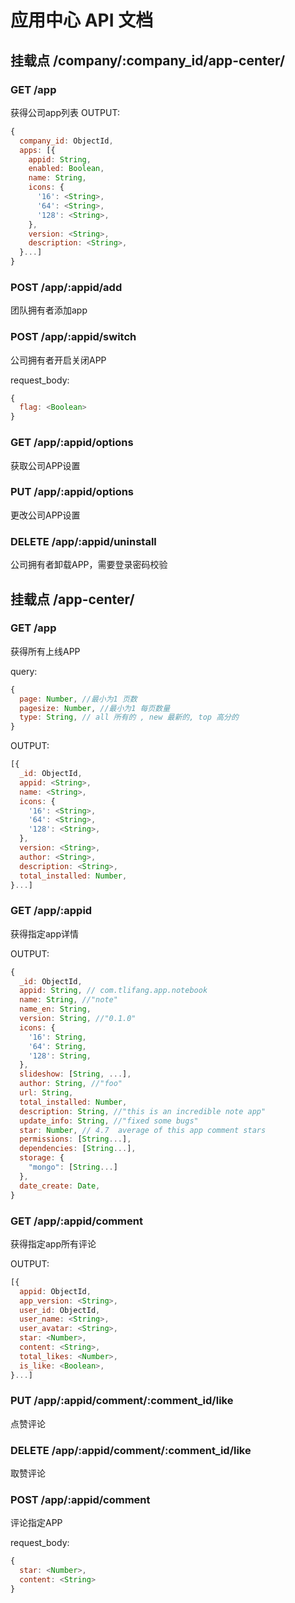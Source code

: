 # 应用中心 API 文档

## 挂载点 /company/:company_id/app-center/

### GET /app

获得公司app列表
OUTPUT:
```javascript
{
  company_id: ObjectId,
  apps: [{
    appid: String,
    enabled: Boolean,
    name: String,
    icons: {
      '16': <String>,
      '64': <String>,
      '128': <String>,
    },
    version: <String>,
    description: <String>,
  }...]
}
```

### POST /app/:appid/add

团队拥有者添加app


### POST /app/:appid/switch

公司拥有者开启关闭APP

request_body:
```javascript
{
  flag: <Boolean>
}
```

### GET /app/:appid/options

获取公司APP设置

### PUT /app/:appid/options

更改公司APP设置

### DELETE /app/:appid/uninstall

公司拥有者卸载APP，需要登录密码校验


## 挂载点 /app-center/

### GET /app

获得所有上线APP

query:
```javascript
{
  page: Number, //最小为1 页数
  pagesize: Number, //最小为1 每页数量
  type: String, // all 所有的 , new 最新的, top 高分的
}
```

OUTPUT:
```javascript
[{
  _id: ObjectId,
  appid: <String>,
  name: <String>,
  icons: {
    '16': <String>,
    '64': <String>,
    '128': <String>,
  },
  version: <String>,
  author: <String>,
  description: <String>,
  total_installed: Number,
}...]
```

### GET /app/:appid

获得指定app详情

OUTPUT:
```javascript
{
  _id: ObjectId,
  appid: String, // com.tlifang.app.notebook
  name: String, //"note"
  name_en: String,
  version: String, //"0.1.0"
  icons: {
    '16': String,
    '64': String,
    '128': String,
  },
  slideshow: [String, ...],
  author: String, //"foo"
  url: String,
  total_installed: Number,
  description: String, //"this is an incredible note app"
  update_info: String, //"fixed some bugs"
  star: Number, // 4.7  average of this app comment stars
  permissions: [String...],
  dependencies: [String...],
  storage: {
    "mongo": [String...]
  },
  date_create: Date,
}
```

### GET /app/:appid/comment

获得指定app所有评论

OUTPUT:
```javascript
[{
  appid: ObjectId,
  app_version: <String>,
  user_id: ObjectId,
  user_name: <String>,
  user_avatar: <String>,
  star: <Number>,
  content: <String>,
  total_likes: <Number>,
  is_like: <Boolean>,
}...]
```

### PUT /app/:appid/comment/:comment_id/like

点赞评论

### DELETE /app/:appid/comment/:comment_id/like

取赞评论

### POST /app/:appid/comment

评论指定APP

request_body:
```javascript
{
  star: <Number>,
  content: <String>
}
```
